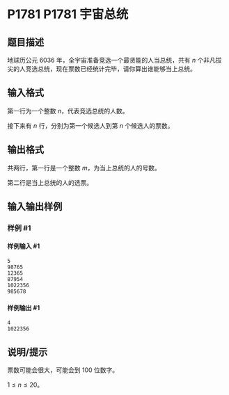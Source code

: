 # P1781 P1781 宇宙总统

## 题目描述

地球历公元 6036 年，全宇宙准备竞选一个最贤能的人当总统，共有 $n$ 个非凡拔尖的人竞选总统，现在票数已经统计完毕，请你算出谁能够当上总统。


## 输入格式

第一行为一个整数 $n$，代表竞选总统的人数。

接下来有 $n$ 行，分别为第一个候选人到第 $n$ 个候选人的票数。


## 输出格式

共两行，第一行是一个整数 $m$，为当上总统的人的号数。

第二行是当上总统的人的选票。


## 输入输出样例

### 样例 #1

#### 样例输入 #1

```
5
98765
12365
87954
1022356
985678
```

#### 样例输出 #1

```
4
1022356
```

## 说明/提示

票数可能会很大，可能会到 $100$ 位数字。

$1 \leq n \leq 20$。
